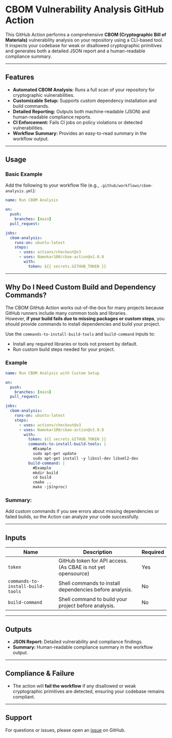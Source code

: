 # CBOM Vulnerability Analysis GitHub Action

This GitHub Action performs a comprehensive **CBOM (Cryptographic Bill of Materials)** vulnerability analysis on your repository using a CLI-based tool. It inspects your codebase for weak or disallowed cryptographic primitives and generates both a detailed JSON report and a human-readable compliance summary.

---

## Features

-  **Automated CBOM Analysis:** Runs a full scan of your repository for cryptographic vulnerabilities.
-  **Customizable Setup:** Supports custom dependency installation and build commands.
-  **Detailed Reporting:** Outputs both machine-readable (JSON) and human-readable compliance reports.
-  **CI Enforcement:** Fails CI jobs on policy violations or detected vulnerabilities.
-  **Workflow Summary:** Provides an easy-to-read summary in the workflow output.

---

## Usage

### Basic Example

Add the following to your workflow file (e.g., `.github/workflows/cbom-analysis.yml`):

```yaml
name: Run CBOM Analysis

on:
  push:
    branches: [main]
  pull_request:

jobs:
  cbom-analysis:
    runs-on: ubuntu-latest
    steps:
      - uses: actions/checkout@v3
      - uses: Namokar100/cbae-action@v1.0.8
        with:
          token: ${{ secrets.GITHUB_TOKEN }}
```

---

## Why Do I Need Custom Build and Dependency Commands?

The CBOM GitHub Action works out-of-the-box for many projects because GitHub runners include many common tools and libraries.  
However, **if your build fails due to missing packages or custom steps**, you should provide commands to install dependencies and build your project.

Use the `commands-to-install-build-tools` and `build-command` inputs to:

- Install any required libraries or tools not present by default.
- Run custom build steps needed for your project.

### Example 

```yaml
name: Run CBOM Analysis with Custom Setup

on:
  push:
    branches: [main]
  pull_request:

jobs:
  cbom-analysis:
    runs-on: ubuntu-latest
    steps:
      - uses: actions/checkout@v3
      - uses: Namokar100/cbae-action@v1.0.8
        with:
          token: ${{ secrets.GITHUB_TOKEN }}
          commands-to-install-build-tools: |
            #Example
            sudo apt-get update
            sudo apt-get install -y libssl-dev libxml2-dev
          build-command: |
            #Example
            mkdir build
            cd build
            cmake ..
            make -j$(nproc)
```

### Summary:
Add custom commands if you see errors about missing dependencies or failed builds, so the Action can analyze your code successfully.

---

## Inputs

| Name                           | Description                                                                 | Required |
|---------------------------------|-----------------------------------------------------------------------------|----------|
| `token`                        | GitHub token for API access.    (As CBAE is not yet opensource)                                            | Yes      |     
| `commands-to-install-build-tools` | Shell commands to install dependencies before analysis.                    | No       |    
| `build-command`                | Shell command to build your project before analysis.                        | No       |     

---

## Outputs

- **JSON Report:** Detailed vulnerability and compliance findings.
- **Summary:** Human-readable compliance summary in the workflow output.

---

## Compliance & Failure

- The action will **fail the workflow** if any disallowed or weak cryptographic primitives are detected, ensuring your codebase remains compliant.

---

## Support

For questions or issues, please open an [issue](https://github.com/Namokar100/cbae-action/issues) on GitHub.
